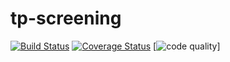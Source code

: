 # tp-screening
[![Build Status](https://travis-ci.org/MoffatMore/tp-screening.svg?branch=develop)](https://travis-ci.com/MoffatMore/tp-screening)
[![Coverage Status](https://coveralls.io/repos/github/MoffatMore/tp-screening/badge.svg?branch=develop)](https://coveralls.io/github/MoffatMore/tp-screening?branch=develop)
[![code quality](https://scrutinizer-ci.com/g/MoffatMore/tp-screening/badges/quality-score.png?b=develop)]

